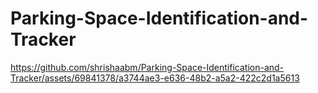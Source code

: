 # Parking-Space-Identification-and-Tracker

https://github.com/shrishaabm/Parking-Space-Identification-and-Tracker/assets/69841378/a3744ae3-e636-48b2-a5a2-422c2d1a5613
